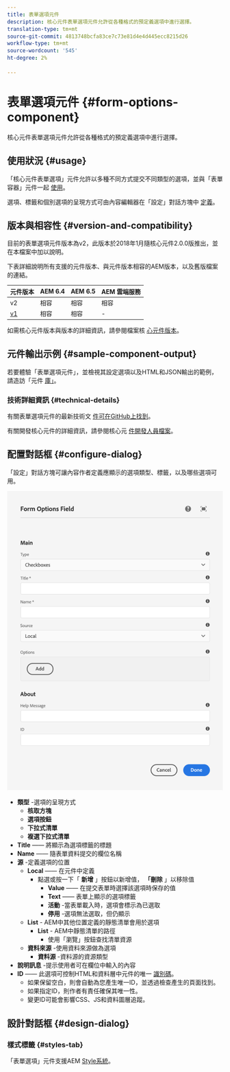 ```yaml
---
title: 表單選項元件
description: 核心元件表單選項元件允許從各種格式的預定義選項中進行選擇。
translation-type: tm+mt
source-git-commit: 4813748bcfa83ce7c73e81d4e4d445ecc8215d26
workflow-type: tm+mt
source-wordcount: '545'
ht-degree: 2%

---
```



# 表單選項元件 {#form-options-component}

核心元件表單選項元件允許從各種格式的預定義選項中進行選擇。

## 使用狀況 {#usage}

「核心元件表單選項」元件允許以多種不同方式提交不同類型的選項，並與「表單容器」元件一起 [使用](form-container.md)。

選項、標籤和個別選項的呈現方式可由內容編輯器在「設定」對話方塊中 [定義](#configure-dialog)。

## 版本與相容性 {#version-and-compatibility}

目前的表單選項元件版本為v2，此版本於2018年1月隨核心元件2.0.0版推出，並在本檔案中加以說明。

下表詳細說明所有支援的元件版本、與元件版本相容的AEM版本，以及舊版檔案的連結。

| 元件版本 | AEM 6.4 | AEM 6.5 | AEM 雲端服務 |
|--- |--- |--- |---|
| v2 | 相容 | 相容 | 相容 |
| [v1](/help/components/v1/form-options-v1.md) | 相容 | 相容 | - |

如需核心元件版本與版本的詳細資訊，請參閱檔案核 [心元件版本](/help/versions.md)。

## 元件輸出示例 {#sample-component-output}

若要體驗「表單選項元件」，並檢視其設定選項以及HTML和JSON輸出的範例，請造訪「元件 [庫」](https://adobe.com/go/aem_cmp_library_form_options)。

### 技術詳細資訊 {#technical-details}

有關表單選項元件的最新技術文 [件可在GitHub上找到](https://adobe.com/go/aem_cmp_tech_form_options_v2)。

有關開發核心元件的詳細資訊，請參閱核心元 [件開發人員檔案](/help/developing/overview.md)。

## 配置對話框 {#configure-dialog}

「設定」對話方塊可讓內容作者定義應顯示的選項類型、標籤，以及哪些選項可用。

![表單選項元件的編輯對話框](/help/assets/form-options-edit.png)

* **類型** -選項的呈現方式
   * **核取方塊**
   * **選項按鈕**
   * **下拉式清單**
   * **複選下拉式清單**
* **Title** —— 將顯示為選項標籤的標題
* **Name** —— 隨表單資料提交的欄位名稱
* **源** -定義選項的位置
   * **Local** —— 在元件中定義
      * 點選或按一下「 **新增** 」按鈕以新增值， **「刪除** 」以移除值
         * **Value** —— 在提交表單時選擇該選項時保存的值
         * **Text** —— 表單上顯示的選項標籤
         * **活動** -當表單載入時，選項會標示為已選取
         * **停用** -選項無法選取，但仍顯示
   * **List** - AEM中其他位置定義的靜態清單會用於選項
      * **List** - AEM中靜態清單的路徑
         * 使用「瀏覽」按鈕查找清單資源
   * **資料來源** -使用資料來源做為選項
      * **資料源** -資料源的資源類型
* **說明訊息** -提示使用者可在欄位中輸入的內容
* **ID** —— 此選項可控制HTML和資料層中元件的唯一 [識別碼](/help/developing/data-layer/overview.md)。
   * 如果保留空白，則會自動為您產生唯一ID，並透過檢查產生的頁面找到。
   * 如果指定ID，則作者有責任確保其唯一性。
   * 變更ID可能會影響CSS、JS和資料圖層追蹤。

## 設計對話框 {#design-dialog}

### 樣式標籤 {#styles-tab}

「表單選項」元件支援AEM [Style系統](/help/get-started/authoring.md#component-styling)。
